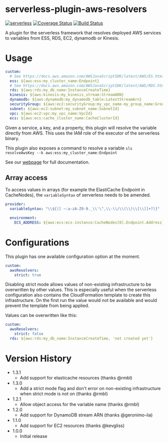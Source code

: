 # serverless-plugin-aws-resolvers
[![serverless](http://public.serverless.com/badges/v3.svg)](http://www.serverless.com)
[![Coverage Status](https://coveralls.io/repos/github/jacob-meacham/serverless-plugin-aws-resolvers/badge.svg?branch=develop)](https://coveralls.io/github/jacob-meacham/serverless-plugin-aws-resolvers?branch=develop)
[![Build Status](https://travis-ci.org/jacob-meacham/serverless-plugin-aws-resolvers.svg?branch=develop)](https://travis-ci.org/jacob-meacham/serverless-plugin-aws-resolvers)

A plugin for the serverless framework that resolves deployed AWS services to variables from ESS, RDS, EC2, dynamodb or Kinesis.

# Usage
```yaml
custom:
  # See https://docs.aws.amazon.com/AWSJavaScriptSDK/latest/AWS/ES.html#describeElasticsearchDomain-property
  ess: ${aws:ess:my_cluster_name:Endpoint}
  # See https://docs.aws.amazon.com/AWSJavaScriptSDK/latest/AWS/RDS.html#describeDBInstances-property
  rds: ${aws:rds:my_db_name:InstanceCreateTime}
  kinesis: ${aws:kinesis:my_kinesis_stream:StreamARN}
  dynamodb: ${aws:dynamodb:my_dynamodb_table:LatestStreamArn}
  securityGroup: ${aws:ec2:securityGroup:my_vpc_name-my_group_name:GroupId}
  subnet: ${aws:ec2:subnet:my_subnet_name:SubnetId}
  vpc: ${aws:ec2:vpc:my_vpc_name:VpcId}
  ecs: ${aws:ecs:cache_cluster_name:CacheClusterId}
```

Given a service, a key, and a property, this plugin will resolve the variable directly from AWS. This uses the IAM role of the executor of the serverless binary.

This plugin also exposes a command to resolve a variable `sls resolveAwsKey --k aws:ess:my_cluster_name:Endpoint`

See our [webpage](https://jacob-meacham.github.io/serverless-plugin-aws-resolvers/) for full documentation.

## Array access

To access values in arrays (for example the ElastiCache Endpoint in CacheNodes), the `variableSyntax` of serverless needs to be amended.

```yaml
provider:
  variableSyntax: "\\${([ ~:a-zA-Z0-9._\\'\",\\-\\/\\(\\)\\[\\]]+?)}"

  environment:
    ECS_ADDRESS: ${aws:ecs:ecs-instance:CacheNodes[0].Endpoint.Address}
```

# Configurations

This plugin has one available configuration option at the moment.

```yaml
custom:
  awsResolvers:
    strict: true
```

Disabling strict mode allows values of non-existing infrastructure to be overwritten by other values. This is especially useful when the serverless configuration also contains the CloudFormation template to create this infrastructure. On the first run the value would not be available and would prevent the template from being applied.

Values can be overwritten like this:

```yaml
custom:
  awsResolvers:
    strict: false
  rds: ${aws:rds:my_db_name:InstanceCreateTime, 'not created yet'}
```

# Version History
* 1.3.1
  - Add support for elasticache resources (thanks @rmbl)
* 1.3.0
  - Add a strict mode flag and don't error on non-existing infrastructure when strict mode is not on (thanks @rmbl)
* 1.2.1
  - Allow object access for the variable name (thanks @rmbl)
* 1.2.0
  - Add support for DynamoDB stream ARN (thanks @geronimo-iia)
* 1.1.0
  - Add support for EC2 resources (thanks @kevgliss)
* 1.0.0
  - Initial release
